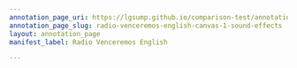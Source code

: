 ```yaml
---
annotation_page_uri: https://lgsump.github.io/comparison-test/annotations/radio-venceremos-english-canvas-1-sound-effects.json
annotation_page_slug: radio-venceremos-english-canvas-1-sound-effects
layout: annotation_page
manifest_label: Radio Venceremos English

---
```

